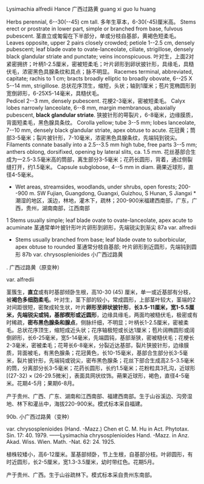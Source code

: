 Lysimachia alfredii Hance
广西过路黄 guang xi guo lu huang

Herbs perennial, 6--30(--45) cm tall.
多年生草本，6-30(-45)厘米高。
Stems erect or prostrate in lower part, simple or branched from base, fulvous pubescent.
茎直立或匍匐在下半部分，单或分枝自基部，黄褐色短柔毛。
Leaves opposite, upper 2 pairs closely crowded; petiole 1--2.5 cm, densely pubescent; leaf blade ovate to ovate-lanceolate, ciliate, strigillose, densely black glandular striate and punctate; veins inconspicuous.
叶对生，上面2对紧密拥挤；叶柄1-2.5厘米，密被短柔毛；叶片卵形到卵状披针形，具缘毛，具糙伏毛，浓密黑色具腺条纹和具点；脉不明显。
Racemes terminal, abbreviated, capitate; rachis to 1 cm; bracts broadly elliptic to broadly obovate, 6--25 X 5--14 mm, strigillose.
总状花序顶生，缩短，头状；轴到1厘米；苞片宽椭圆形到宽倒卵形，6-25X5-14毫米，具糙伏毛。  
Pedicel 2--3 mm, densely pubescent.
花梗2-3毫米，密被短柔毛。
Calyx lobes narrowly lanceolate, 6--8 mm, margin membranous, abaxially pubescent, **black glandular striate**.
狭披针形的萼裂片，6-8毫米，边缘膜质，背面短柔毛，黑色腺具条纹。
Corolla yellow; tube 3--5 mm; lobes lanceolate, 7--10 mm, densely black glandular striate, apex obtuse to acute.
花冠黄；筒部3-5毫米；裂片披针形，7-10毫米，浓密黑色具腺条纹，先端钝到锐尖。
Filaments connate basally into a 2.5--3.5 mm high tube, free parts 3--5 mm; anthers oblong, dorsifixed, opening by lateral slits, ca. 1.5 mm.
花丝基部合生成为一2.5-3.5毫米高的筒部，离生部分3-5毫米；花药长圆形，背着，通过侧裂缝打开，约1.5毫米。
Capsule subglobose, 4--5 mm in diam.
蒴果近球形，直径4-5毫米。

* Wet areas, streamsides, woodlands, under shrubs, open forests; 200--900 m. SW Fujian, Guangdong, Guangxi, Guizhou, S Hunan, S Jiangxi
*潮湿的地区，溪边，林地，灌木下，疏林；200-900米福建西南部，广东，广西，贵州，湖南南部，江西南部

1	Stems usually simple; leaf blade ovate to ovate-lanceolate, apex acute to acuminate 茎通常单叶披针形叶片卵形到卵形，先端锐尖到渐尖	87a  var. alfredii
+	Stems usually branched from base; leaf blade ovate to suborbicular, apex obtuse to rounded 茎通常分枝自基部; 叶片卵形到近圆形，先端钝到圆形	87b  var. chrysosplenioides 小广西过路黄

. 广西过路黄（原变种）

var. alfredii

茎簇生，**直立**或有时基部倾卧生根，高10-30 (45) 厘米，单一或近基部有分枝，被**褐色多细胞柔毛**。叶对生，茎下部的较小，常成圆形，上部茎叶较大，茎端的2对间距很短，密聚成轮生状，叶片**卵形至卵状披针形**，**长3.5-11厘米，宽1-5.5厘米，先端锐尖或钝，基部楔形或近圆形**，边缘具缘毛，两面均被糙伏毛，极密或有时稀疏，**密布黑色腺条和腺点**，侧脉纤细，不明显；叶柄长1-2.5厘米，密被柔毛。总状花序顶生，缩短成近头状；花序轴极短或长达1厘米；苞片阔椭圆形或阔倒卵形，长6-25毫米，宽5-14毫米，先端圆钝，基部渐狭，密被糙伏毛；花梗长2-3毫米，密被柔毛；花萼长6-8毫米，分裂近达基部，裂片狭披针形，边缘膜质，背面被毛，有黑色腺条；花冠黄色，长10-15毫米，基部合生部分长3-5毫米，裂片披针形，先端钝或锐尖，密布黑色腺条；花丝下部合生成高2.5-3.5毫米的筒，分离部分长3-5毫米；花药长圆形，长约1.5毫米；花粉粒具3孔沟，近球形[(27-32) × (26-29.5微米］，表面具网状纹饰。蒴果近球形，褐色，直径4-5毫米。花期4-5月；果期6-8月。

产于贵州、广西、广东、湖南和江西南部、福建西南部。生于山谷溪边、沟旁湿地、林下和灌丛中，海拔220-900米。模式标本采自福建。

90b. 小广西过路黄（变种）

var. chrysosplenioides (Hand. -Mazz.) Chen et C. M. Hu in Act. Phytotax. Sin. 17: 40. 1979. ——Lysimachia chrysosplenioides Hand. -Mazz. in Anz. Akad. Wiss. Wien. Math. -Nat. 62: 24. 1925.

植株较矮小，高6-12厘米。茎基部倾卧，节上生根，自基部分枝。叶卵圆形，有时近圆形，长2-5厘米，宽1.3-3.5厘米，幼时带红色。花期5月。

产于贵州、广西。生于山谷疏林下。模式标本采自贵州东南部。